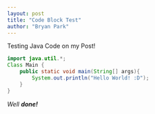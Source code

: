 ```yaml
---
layout: post
title: "Code Block Test"
author: "Bryan Park"
---
```


Testing Java Code on my Post!


```java
import java.util.*;
Class Main {
    public static void main(String[] args){
        System.out.println("Hello World! :D");
    }
}
```

_Well **done!**_

